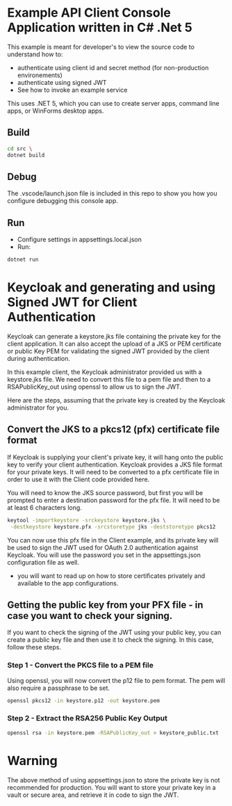 # Example API Client Console Application written in C# .Net 5

This example is meant for developer's to view the source code to understand how to:

- authenticate using client id and secret method (for non-production environements)
- authenticate using signed JWT
- See how to invoke an example service

This uses .NET 5, which you can use to create server apps, command line apps, or WinForms desktop apps.

## Build

```bash
cd src \
dotnet build
```

## Debug

The .vscode/launch.json file is included in this repo to show you how you configure debugging
this console app.

## Run

- Configure settings in appsettings.local.json
- Run:

```bash
dotnet run
```

# Keycloak and generating and using Signed JWT for Client Authentication

Keycloak can generate a keystore.jks file containing the private key for the client application.
It can also accept the upload of a JKS or PEM certificate or public Key PEM for validating the signed JWT provided by the client during authentication.

In this example client, the Keycloak administrator provided us with a keystore.jks file.  We need to convert this file to a pem file and then to a RSAPublicKey_out using openssl to allow us to sign the JWT.

Here are the steps, assuming that the private key is created by the Keycloak administrator for you.

## Convert the JKS to a pkcs12 (pfx) certificate file format

If Keycloak is supplying your client's private key, it will hang onto the public key to verify your client authentication. Keycloak provides a JKS file format for your private keys. It will need to be converted to a pfx certificate file in order to use it with the Client code provided here.  

You will need to know the JKS source password, but first you will be prompted to enter a destination password for the pfx file. It will need to be at least 6 characters long.  

```bash
keytool -importkeystore -srckeystore keystore.jks \
 -destkeystore keystore.pfx -srcstoretype jks -deststoretype pkcs12
```

You can now use this pfx file in the Client example, and its private key will be used to sign the JWT
used for OAuth 2.0 authentication against Keycloak. You will use the password you set in the appsettings.json configuration file as well.

- you will want to read up on how to store certificates privately and available to the app configurations.

## Getting the public key from your PFX file - in case you want to check your signing.

If you want to check the signing of the JWT using your public key, you can create a public key file and then use it to check the signing.  In this case, follow these steps.

### Step 1 - Convert the PKCS file to a PEM file

Using openssl, you will now convert the p12 file to pem format. The pem will also require a passphrase to be set.

```bash
openssl pkcs12 -in keystore.p12 -out keystore.pem
```

### Step 2 - Extract the RSA256 Public Key Output
```bash
openssl rsa -in keystore.pem -RSAPublicKey_out > keystore_public.txt
```


# Warning

The above method of using appsettings.json to store the private key is not recommended for production.
You will want to store your private key in a vault or secure area, and retrieve it in code to sign the JWT.






